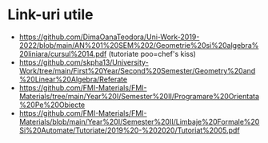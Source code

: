 # Link-uri utile

- https://github.com/DimaOanaTeodora/Uni-Work-2019-2022/blob/main/AN%201%20SEM%202/Geometrie%20si%20algebra%20liniara/cursul%2014.pdf    (tutoriate poo=chef's kiss)
- https://github.com/skpha13/University-Work/tree/main/First%20Year/Second%20Semester/Geometry%20and%20Linear%20Algebra/Referate
- https://github.com/FMI-Materials/FMI-Materials/tree/main/Year%20I/Semester%20II/Programare%20Orientata%20Pe%20Obiecte
- https://github.com/FMI-Materials/FMI-Materials/blob/main/Year%20I/Semester%20II/Limbaje%20Formale%20Si%20Automate/Tutoriate/2019%20-%202020/Tutoriat%2005.pdf
